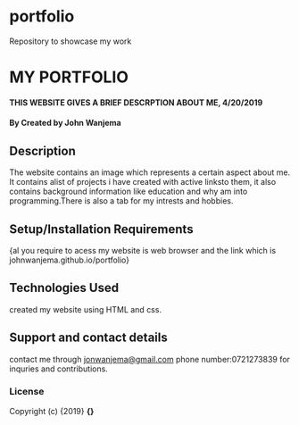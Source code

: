 # portfolio

Repository to showcase my work

# MY PORTFOLIO

#### THIS WEBSITE GIVES A BRIEF DESCRPTION ABOUT ME, 4/20/2019

#### By **Created by John Wanjema**

## Description

The website contains an image which represents a certain aspect about me. It contains alist of projects i have created with active linksto them, it also contains background information like education and why am into programming.There is also a tab for my intrests and hobbies.

## Setup/Installation Requirements

{al you require to acess my website is web browser and the link which is johnwanjema.github.io/portfolio}

## Technologies Used

 created my website using HTML and css.

## Support and contact details

contact me through jonwanjema@gmail.com
phone number:0721273839 for inquries and contributions.

### License

Copyright (c) {2019} **{}**
